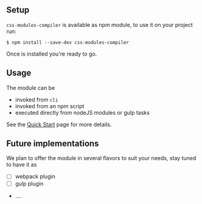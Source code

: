 ## Setup

`css-modules-compiler` is available as npm module, to use it on your project run:

```shell
$ npm install --save-dev css-modules-compiler
```

Once is installed you're ready to go.

## Usage

The module can be

* invoked from `cli`
* invoked from an npm script
* executed directly from nodeJS modules or gulp tasks

See the [Quick Start](./quick-start.md) page for more details.

## Future implementations

We plan to offer the module in several flavors to suit your needs, stay tuned to have it as

* [ ] webpack plugin
* [ ] gulp plugin
* ....
